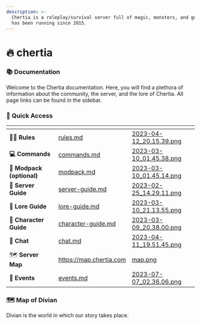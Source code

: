 ```yaml
---
description: >-
  Chertia is a roleplay/survival server full of magic, monsters, and gods. It
  has been running since 2015.
---
```


# 🔥 chertia

### 📚 Documentation

Welcome to the Chertia documentation. Here, you will find a plethora of information about the community, the server, and the lore of Chertia. All page links can be found in the sidebar.

### 🧭 Quick Access

<table data-view="cards"><thead><tr><th></th><th data-hidden data-card-target data-type="content-ref"></th><th data-hidden data-card-cover data-type="files"></th></tr></thead><tbody><tr><td><strong>🧑‍⚖️ Rules</strong></td><td><a href="structure/rules.md">rules.md</a></td><td><a href=".gitbook/assets/2023-04-12_20.15.39.png">2023-04-12_20.15.39.png</a></td></tr><tr><td><strong>💻 Commands</strong></td><td><a href="guides/commands.md">commands.md</a></td><td><a href=".gitbook/assets/2023-03-10_01.45.38.png">2023-03-10_01.45.38.png</a></td></tr><tr><td><strong>🔋 Modpack (optional)</strong></td><td><a href="other/modpack.md">modpack.md</a></td><td><a href=".gitbook/assets/2023-03-10_01.45.14.png">2023-03-10_01.45.14.png</a></td></tr><tr><td><strong>📗 Server Guide</strong></td><td><a href="guides/server-guide.md">server-guide.md</a></td><td><a href=".gitbook/assets/2023-02-25_14.29.11.png">2023-02-25_14.29.11.png</a></td></tr><tr><td><strong>📘 Lore Guide</strong></td><td><a href="guides/lore-guide.md">lore-guide.md</a></td><td><a href=".gitbook/assets/2023-03-10_21.13.55.png">2023-03-10_21.13.55.png</a></td></tr><tr><td><strong>📒 Character Guide</strong></td><td><a href="guides/character-guide.md">character-guide.md</a></td><td><a href=".gitbook/assets/2023-03-09_20.38.00.png">2023-03-09_20.38.00.png</a></td></tr><tr><td>💬 <strong>Chat</strong></td><td><a href="guides/chat.md">chat.md</a></td><td><a href=".gitbook/assets/2023-04-11_19.51.45.png">2023-04-11_19.51.45.png</a></td></tr><tr><td>🗺️ <strong>Server Map</strong></td><td><a href="https://map.chertia.com">https://map.chertia.com</a></td><td><a href=".gitbook/assets/map.png">map.png</a></td></tr><tr><td>📆 <strong>Events</strong></td><td><a href="structure/events.md">events.md</a></td><td><a href=".gitbook/assets/2023-07-07_02.36.06.png">2023-07-07_02.36.06.png</a></td></tr></tbody></table>

### 🗺️ Map of Divian

Divian is the world in which our story takes place.

<figure><img src=".gitbook/assets/Divian_1624.jpg" alt=""><figcaption></figcaption></figure>
